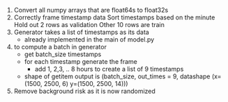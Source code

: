 1) Convert all numpy arrays that are float64s to float32s
2) Correctly frame timestamp data
    Sort timestamps based on the minute
    Hold out 2 rows as validation
    Other 10 rows are train
3) Generator takes a list of timestamps as its data
    - already implemented in the main of model.py
4) to compute a batch in generator
    - get batch_size timestamps
    - for each timestamp generate the frame
        - add 1, 2,3, .. 8 hours to create a list of 9 timestamps
    - shape of getitem output is (batch_size, out_times = 9, datashape (x=(1500, 2500, 6) y=(1500, 2500, 14)))
5) Remove background risk as it is now randomized